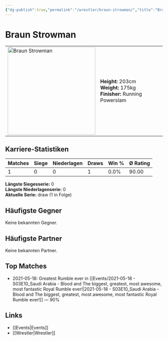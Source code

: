 ```yaml
---
{"dg-publish":true,"permalink":"/wrestler/braun-strowman/","title":"Braun Strowman","tags":["wrestler"],"noteIcon":""}
---
```



# Braun Strowman

<table>
        <tr>
        <td><img src="https://github.com/CptSpaulding1980/choke-slam-wrestling/releases/download/images/Braun_Strowman.png" width="280" alt="Braun Strowman"></td>
        <td>
        <b>Height:</b> 203cm<br>
        <b>Weight:</b> 175kg<br>
        <b>Finisher:</b> Running Powerslam<br>
        </td>
        </tr>
        </table>
        
## Karriere-Statistiken

| Matches | Siege | Niederlagen | Draws | Win % | Ø Rating |
|---------|-------|-------------|-------|-------|-----------|
| 1 | 0 | 0 | 1 | 0.0% | 90.00 |

**Längste Siegesserie:** 0<br>**Längste Niederlagenserie:** 0<br>**Aktuelle Serie:** draw (1 in Folge)


## Häufigste Gegner
Keine bekannten Gegner.

## Häufigste Partner
Keine bekannten Partner.

## Top Matches
- 2021-05-18: Greatest Rumble ever in [[Events/2021-05-18 - S03E10_Saudi Arabia - Blood and The biggest, greatest, most awesome, most fantastic Royal Rumble ever!\|2021-05-18 - S03E10_Saudi Arabia - Blood and The biggest, greatest, most awesome, most fantastic Royal Rumble ever!]] — 90%

## Links
- [[Events\|Events]]
- [[Wrestler\|Wrestler]]
